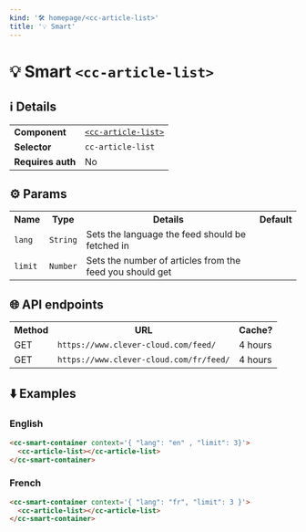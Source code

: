 ```yaml
---
kind: '🛠 homepage/<cc-article-list>'
title: '💡 Smart'
---
```


# 💡 Smart `<cc-article-list>`

## ℹ️ Details

<table>
  <tr><td><strong>Component    </strong> <td><a href="https://www.clever-cloud.com/developers/doc/clever-components/?path=/docs/ ..."><code>&lt;cc-article-list&gt;</code></a>
  <tr><td><strong>Selector     </strong> <td><code>cc-article-list</code>
  <tr><td><strong>Requires auth</strong> <td>No
</table>

## ⚙️ Params

<table>
  <tr><th>Name                   <th>Type                   <th>Details                       <th>Default
  <tr><td><code>lang</code>  <td><code>String</code>    <td>Sets the language the feed should be fetched in<td>
  <tr><td><code>limit</code>  <td><code>Number</code>    <td>Sets the number of articles from the feed you should get<td>
</table>

## 🌐 API endpoints

<table>
  <tr><th>Method <th>URL                                                   <th>Cache?
  <tr><td>GET    <td><code>https://www.clever-cloud.com/feed/</code>       <td>4 hours
  <tr><td>GET    <td><code>https://www.clever-cloud.com/fr/feed/</code>    <td>4 hours
</table>

## ⬇️️ Examples

### English

```html
<cc-smart-container context='{ "lang": "en" , "limit": 3}'>
  <cc-article-list></cc-article-list>
</cc-smart-container>
```

<cc-smart-container context='{ "lang": "en", "limit": 3 }'>
  <cc-article-list></cc-article-list>
</cc-smart-container>

### French

```html
<cc-smart-container context='{ "lang": "fr", "limit": 3 }'>
  <cc-article-list></cc-article-list>
</cc-smart-container>
```

<cc-smart-container context='{ "lang": "fr", "limit": 3 }'>
  <cc-article-list></cc-article-list>
</cc-smart-container>
